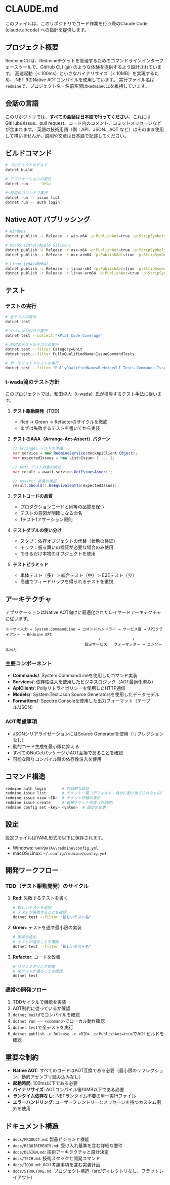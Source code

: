 # CLAUDE.md

このファイルは、このリポジトリでコード作業を行う際のClaude Code (claude.ai/code) への指針を提供します。

## プロジェクト概要

RedmineCLIは、Redmineチケットを管理するためのコマンドラインインターフェースツールで、GitHub CLI (`gh`) のような体験を提供するよう設計されています。
高速起動（< 100ms）と小さなバイナリサイズ（< 10MB）を実現するため、.NET 9のNative AOTコンパイルを使用しています。
実行ファイル名は`redmine`で、プロジェクト名・名前空間は`RedmineCLI`を維持しています。

## 会話の言語

このリポジトリでは、**すべての会話は日本語で行ってください**。これにはGitHubのissue、pull request、コード内のコメント、コミットメッセージなどが含まれます。
英語の技術用語（例：API、JSON、AOT など）はそのまま使用して構いませんが、説明や文章は日本語で記述してください。

## ビルドコマンド

```bash
# プロジェクトのビルド
dotnet build

# アプリケーションの実行
dotnet run -- --help

# 特定のコマンドで実行
dotnet run -- issue list
dotnet run -- auth login
```

## Native AOT パブリッシング

```bash
# Windows
dotnet publish -c Release -r win-x64 -p:PublishAot=true -p:StripSymbols=true

# macOS (Intel/Apple Silicon)
dotnet publish -c Release -r osx-x64 -p:PublishAot=true -p:StripSymbols=true
dotnet publish -c Release -r osx-arm64 -p:PublishAot=true -p:StripSymbols=true

# Linux (x64/ARM64)
dotnet publish -c Release -r linux-x64 -p:PublishAot=true -p:StripSymbols=true
dotnet publish -c Release -r linux-arm64 -p:PublishAot=true -p:StripSymbols=true
```

## テスト

### テストの実行

```bash
# 全テストの実行
dotnet test

# カバレッジ付きで実行
dotnet test --collect:"XPlat Code Coverage"

# 特定のテストカテゴリの実行
dotnet test --filter Category=Unit
dotnet test --filter FullyQualifiedName~IssueCommandTests

# 単一のテストメソッドの実行
dotnet test --filter "FullyQualifiedName=RedmineCLI.Tests.Commands.IssueCommandTests.List_Should_ReturnFilteredIssues_When_StatusIsSpecified"
```

### t-wada流のテスト方針

このプロジェクトでは、和田卓人（t-wada）氏が推奨するテスト手法に従います。

1. **テスト駆動開発（TDD）**
   - Red → Green → Refactorのサイクルを徹底
   - まずは失敗するテストを書いてから実装

2. **テストのAAA（Arrange-Act-Assert）パターン**
   ```csharp
   // Arrange: テストの準備
   var service = new RedmineService(mockApiClient.Object);
   var expectedIssues = new List<Issue> { ... };
   
   // Act: テスト対象の実行
   var result = await service.GetIssuesAsync();
   
   // Assert: 結果の検証
   result.Should().BeEquivalentTo(expectedIssues);
   ```

3. **テストコードの品質**
   - プロダクションコードと同等の品質を保つ
   - テストの意図が明確になる命名
   - 1テスト1アサーション原則

4. **テストダブルの使い分け**
   - スタブ：依存オブジェクトの代替（状態の検証）
   - モック：振る舞いの検証が必要な場合のみ使用
   - できるだけ本物のオブジェクトを使用

5. **テストピラミッド**
   - 単体テスト（多） > 統合テスト（中） > E2Eテスト（少）
   - 高速でフィードバックを得られるテストを重視

## アーキテクチャ

アプリケーションはNative AOT向けに最適化されたレイヤードアーキテクチャに従います。

```
ユーザー入力 → System.CommandLine → コマンドハンドラー → サービス層 → APIクライアント → Redmine API
                                         ↓              ↓
                                   設定サービス   フォーマッター → コンソール出力
```

### 主要コンポーネント

- **Commands/**: System.CommandLineを使用したコマンド実装
- **Services/**: 依存性注入を使用したビジネスロジック（AOT最適化済み）
- **ApiClient/**: Pollyリトライポリシーを使用したHTTP通信
- **Models/**: System.Text.Json Source Generatorsを使用したデータモデル
- **Formatters/**: Spectre.Consoleを使用した出力フォーマット（テーブル/JSON）

### AOT考慮事項

- JSONシリアライゼーションにはSource Generatorを使用（リフレクションなし）
- 動的コード生成を最小限に抑える
- すべてのNuGetパッケージがAOT互換であることを確認
- 可能な限りコンパイル時の依存性注入を使用

## コマンド構造

```bash
redmine auth login       # 対話的な認証
redmine issue list       # チケット一覧（デフォルト：自分に割り当てられたもの）
redmine issue view <ID>  # チケット詳細の表示
redmine issue create     # 新規チケット作成（対話的）
redmine config set <key> <value>  # 設定の変更
```

## 設定

設定ファイルはYAML形式で以下に保存されます。
- Windows: `%APPDATA%\redmine\config.yml`
- macOS/Linux: `~/.config/redmine/config.yml`

## 開発ワークフロー

### TDD（テスト駆動開発）のサイクル

1. **Red**: 失敗するテストを書く
   ```bash
   # 新しいテストを追加
   # テストが失敗することを確認
   dotnet test --filter "新しいテスト名"
   ```

2. **Green**: テストを通す最小限の実装
   ```bash
   # 実装を追加
   # テストが通ることを確認
   dotnet test --filter "新しいテスト名"
   ```

3. **Refactor**: コードを改善
   ```bash
   # リファクタリング実施
   # 全テストが通ることを確認
   dotnet test
   ```

### 通常の開発フロー

1. TDDサイクルで機能を実装
2. AOT制約に従っているか確認
3. `dotnet build`でコンパイルを確認
4. `dotnet run -- <command>`でローカル動作確認
5. `dotnet test`で全テストを実行
6. `dotnet publish -c Release -r <RID> -p:PublishAot=true`でAOTビルドを確認

## 重要な制約

- **Native AOT**: すべてのコードはAOT互換である必要（最小限のリフレクション、動的アセンブリ読み込みなし）
- **起動時間**: 100ms以下である必要
- **バイナリサイズ**: AOTコンパイル後10MB以下である必要
- **ランタイム依存なし**: .NETランタイム不要の単一実行ファイル
- **エラーハンドリング**: ユーザーフレンドリーなメッセージを持つカスタム例外を使用

## ドキュメント構造

- `docs/PRODUCT.md`: 製品ビジョンと機能
- `docs/REQUIREMENTS.md`: 受け入れ基準を含む詳細な要件
- `docs/DESIGN.md`: 技術アーキテクチャと設計決定
- `docs/TECH.md`: 技術スタックと開発コマンド
- `docs/TODO.md`: AOT考慮事項を含む実装計画
- `docs/STRUCTURE.md`: プロジェクト構造（src/ディレクトリなし、フラットレイアウト）